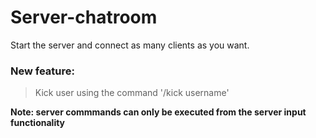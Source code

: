 # Server-chatroom

Start the server and connect as many clients as you want.

### New feature: 
> Kick user using the command '/kick username'

**Note: server commmands can only be executed from the server input functionality**

